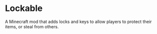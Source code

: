 # Lockable
 A Minecraft mod that adds locks and keys to allow players to protect their items, or steal from others.
